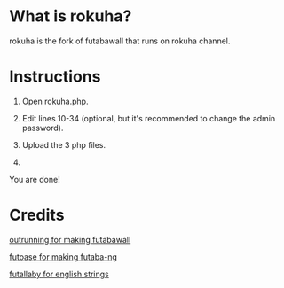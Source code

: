 # What is rokuha?
rokuha is the fork of futabawall that runs on rokuha channel.

# Instructions
1. Open rokuha.php.

2. Edit lines 10-34 (optional, but it's recommended to change the admin password).

3. Upload the 3 php files.

4. 
You are done!

# Credits
[outrunning for making futabawall](https://github.com/outrunning/futabawall)

[futoase for making futaba-ng](https://github.com/futoase/futaba-ng)

[futallaby for english strings](http://1chan.net/futallaby/)
